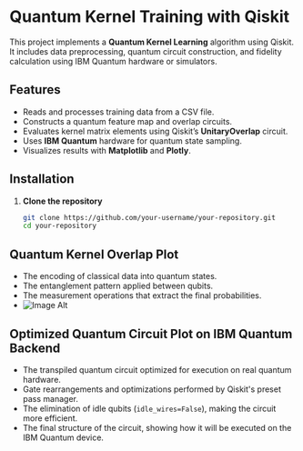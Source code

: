 # Quantum Kernel Training with Qiskit

This project implements a **Quantum Kernel Learning** algorithm using Qiskit. It includes data preprocessing, quantum circuit construction, and fidelity calculation using IBM Quantum hardware or simulators.

## **Features**
- Reads and processes training data from a CSV file.
- Constructs a quantum feature map and overlap circuits.
- Evaluates kernel matrix elements using Qiskit’s **UnitaryOverlap** circuit.
- Uses **IBM Quantum** hardware for quantum state sampling.
- Visualizes results with **Matplotlib** and **Plotly**.

## **Installation**
1. **Clone the repository**
   ```bash
   git clone https://github.com/your-username/your-repository.git
   cd your-repository
## Quantum Kernel Overlap Plot
- The encoding of classical data into quantum states.
- The entanglement pattern applied between qubits.
- The measurement operations that extract the final probabilities.
- ![Image Alt](https://github.com/Tayyab5733/Quantum-Kernel-Training/blob/f422e2f52a5ff9531edd93170d5dd8beca1d0541/first.png)
## Optimized Quantum Circuit Plot on IBM Quantum Backend
- The transpiled quantum circuit optimized for execution on real quantum hardware.
- Gate rearrangements and optimizations performed by Qiskit's preset pass manager.
- The elimination of idle qubits (`idle_wires=False`), making the circuit more efficient.
- The final structure of the circuit, showing how it will be executed on the IBM Quantum device.
